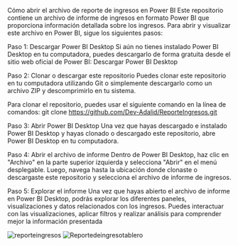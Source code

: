 Cómo abrir el archivo de reporte de ingresos en Power BI
Este repositorio contiene un archivo de informe de ingresos en formato Power BI que proporciona información detallada sobre los ingresos. Para abrir y visualizar este archivo en Power BI, sigue los siguientes pasos:

Paso 1: Descargar Power BI Desktop
Si aún no tienes instalado Power BI Desktop en tu computadora, puedes descargarlo de forma gratuita desde el sitio web oficial de Power BI: Descargar Power BI Desktop

Paso 2: Clonar o descargar este repositorio
Puedes clonar este repositorio en tu computadora utilizando Git o simplemente descargarlo como un archivo ZIP y descomprimirlo en tu sistema.

Para clonar el repositorio, puedes usar el siguiente comando en la línea de comandos:
git clone https://github.com/Dev-Adalid/ReporteIngresos.git

Paso 3: Abrir Power BI Desktop
Una vez que hayas descargado e instalado Power BI Desktop y hayas clonado o descargado este repositorio, abre Power BI Desktop en tu computadora.

Paso 4: Abrir el archivo de informe
Dentro de Power BI Desktop, haz clic en "Archivo" en la parte superior izquierda y selecciona "Abrir" en el menú desplegable. Luego, navega hasta la ubicación donde clonaste o descargaste este repositorio y selecciona el archivo de informe de ingresos.


Paso 5: Explorar el informe
Una vez que hayas abierto el archivo de informe en Power BI Desktop, podrás explorar los diferentes paneles, visualizaciones y datos relacionados con los ingresos. Puedes interactuar con las visualizaciones, aplicar filtros y realizar análisis para comprender mejor la información presentada



![reporteingresos](https://github.com/Dev-Adalid/ReporteIngreso/assets/63122865/7ec799d0-e3ea-40a9-b11a-673f026ab8e3)
![Reportedeingresotablero](https://github.com/Dev-Adalid/ReporteIngreso/assets/63122865/6292f646-4266-4b10-b812-e11323161b04)
